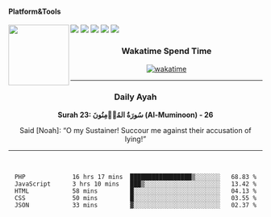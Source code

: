 #### Platform&Tools

[![](https://img.shields.io/badge/-NPM-cb3837?style=flat-square&logo=npm&logoColor=white)](https://npmjs.com/)
[![](https://img.shields.io/badge/PHP-777BB4?style=flat-square&logo=php&logoColor=white)](https://nodejs.org/)
[![](https://img.shields.io/badge/Julia-9558B2?style=flat-square&logo=julia&logoColor=white)](https://nodejs.org/)
<img src="https://avatars.githubusercontent.com/u/31664438?v=4" width="120" align="left">
[![](https://img.shields.io/badge/-Node.js-43853d?style=flat-square&logo=node.js&logoColor=ffffff)](https://nodejs.org/)
[![](https://img.shields.io/badge/Visual_Studio_Code-0078D4?style=flat-square&logo=visual%20studio%20code&logoColor=white)](https://nodejs.org/)

<center>
  
### Wakatime Spend Time 
  
[![wakatime](https://wakatime.com/badge/user/87646243-158a-4241-a3cb-668e1fa2dbb8.svg)](https://wakatime.com/@87646243-158a-4241-a3cb-668e1fa2dbb8)
               

_______ 
### Daily Ayah

<!--START_SECTION:quran-->

**Surah 23: سُورَةُ المُؤۡمِنُونَ (Al-Muminoon) - 26**

Said [Noah]: “O my Sustainer! Succour me against their accusation of lying!”
 <!--END_SECTION:quran-->

  
                       
                                             
_______

&nbsp;&nbsp;     &nbsp;&nbsp;    &nbsp;&nbsp;   &nbsp;&nbsp;
 
<!--START_SECTION:waka-->

```text
PHP             16 hrs 17 mins  █████████████████▒░░░░░░░   68.83 %
JavaScript      3 hrs 10 mins   ███▒░░░░░░░░░░░░░░░░░░░░░   13.42 %
HTML            58 mins         █░░░░░░░░░░░░░░░░░░░░░░░░   04.13 %
CSS             50 mins         █░░░░░░░░░░░░░░░░░░░░░░░░   03.55 %
JSON            33 mins         ▓░░░░░░░░░░░░░░░░░░░░░░░░   02.37 %
```

<!--END_SECTION:waka-->
